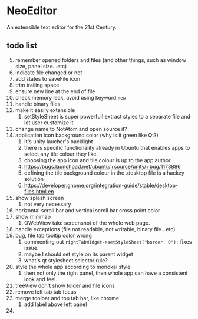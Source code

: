 # NeoEditor

An extensible text editor for the 21st Century.


## todo list

5. remember opened folders and files (and other things, such as window size, panel size...etc)
7. indicate file changed or not
8. add states to saveFile icon
9. trim trailing space
10. ensure new line at the end of file
11. check memory leak, avoid using keyword `new`
12. handle binary files
23. make it easily extensible
    1. setStyleSheet is super powerful! extract styles to a separate file and let user customize it
24. change name to NotAtom and open source it?
26. application icon background color (why is it green like Qt?)
    1. It's unity laucher's backlight
    2. there is specific functionality already in Ubuntu that enables apps to select any tile colour they like.
    3. choosing the app icon and tile colour is up to the app author.
    4. https://bugs.launchpad.net/ubuntu/+source/unity/+bug/1173886
    5. defining the tile background colour in the .desktop file is a hackey solution
    6. https://developer.gnome.org/integration-guide/stable/desktop-files.html.en
27. show splash screen
    1. not very necessary
31. horizontal scroll bar and vertical scroll bar cross point color
32. show minimap
    1. QWebView take screenshot of the whole web page.
33. handle exceptions (file not readable, not writable, binary file...etc).
34. bug, file tab tooltip color wrong
    1. commenting out `rightTabWidget->setStyleSheet("border: 0");` fixes issue.
    2. maybe I should set style on its parent widget
    3. what's qt stylesheet selector rule?
35. style the whole app according to monokai style
    1. then not only the right panel, then whole app can have a consistent look and feel.
36. treeView don't show folder and file icons
37. remove left tab tab focus
38. merge toolbar and top tab bar, like chrome
    1. add label above left panel
39.
